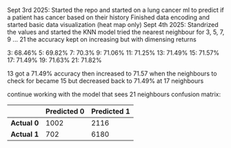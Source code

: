 Sept 3rd 2025:
Started the repo and started on a lung cancer ml to predict if a patient has cancer based on their history
Finished data encoding and started basic data visualization (heat map only)
Sept 4th 2025:
Standrized the values and started the KNN model
tried the nearest neighbour for 3, 5, 7, 9 ... 21 the accuracy kept on increasing but with dimensing returns

3: 68.46%
5: 69.82%
7: 70.3%
9: 71.06%
11: 71.25%
13: 71.49%
15: 71.57%
17: 71.49%
19: 71.63%
21: 71.82%

13 got a 71.49% accuracy then increased to 71.57 when the neighbours to check for became 15 but decreased back to 71.49% at 17 neighbours

continue working with the model that sees 21 neighbours
confusion matrix:

|               | Predicted 0 | Predicted 1 |
|---------------|------------|------------|
| **Actual 0**  | 1002       | 2116       |
| **Actual 1**  | 702        | 6180       |
